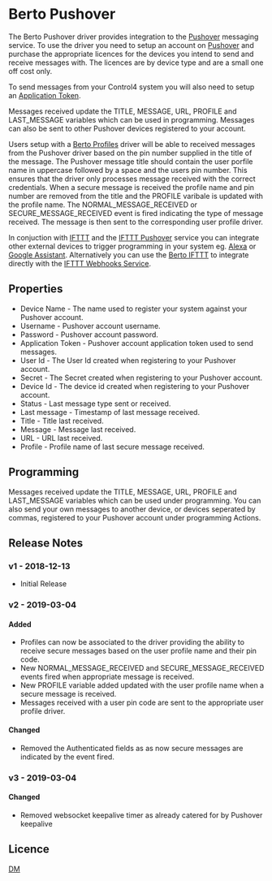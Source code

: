 # Berto Pushover

The Berto Pushover driver provides integration to the [Pushover](https://pushover.net) messaging service. To use the driver you need to setup an account on [Pushover](https://pushover.net) and purchase the appropriate licences for the devices you intend to send and receive messages with. The licences are by device type and are a small one off cost only.

To send messages from your Control4 system you will also need to setup an [Application Token](https://pushover.net/apps/build).

Messages received update the TITLE, MESSAGE, URL, PROFILE and LAST_MESSAGE variables which can be used in programming. Messages can also be sent to other Pushover devices registered to your account.

Users setup with a [Berto Profiles](../../src/Berto_Profile/README.md) driver will be able to received messages from the Pushover driver based on the pin number supplied in the title of the message. The Pushover message title should contain the user porfile name in uppercase followed by a space and the users pin number. This ensures that the driver only processes message received with the correct credentials. When a secure message is received the profile name and pin number are removed from the title and the PROFILE varibale is updated with the profile name. The NORMAL_MESSAGE_RECEIVED or SECURE_MESSAGE_RECEIVED event is fired indicating the type of message received. The message is then sent to the corresponding user profile driver.

In conjuction with [IFTTT](https://ifttt.com) and the [IFTTT Pushover](https://ifttt.com/pushover) service you can integrate other external devices to trigger programming in your system eg. [Alexa](https://ifttt.com/amazon_alexa) or [Google Assistant](https://ifttt.com/google_assistant). Alternatively you can use the [Berto IFTTT](../../src/Berto_IFTTT/README.md) to integrate directly with the [IFTTT Webhooks Service](https://ifttt.com/maker_webhooks).

## Properties

* Device Name - The name used to register your system against your Pushover account.
* Username - Pushover account username.
* Password - Pushover account password.
* Application Token - Pushover account application token used to send messages.
* User Id - The User Id created when registering to your Pushover account.
* Secret - The Secret created when registering to your Pushover account.
* Device Id - The device id created when registering to your Pushover account.
* Status - Last message type sent or received.
* Last message - Timestamp of last message received.
* Title - Title last received.
* Message - Message last received.
* URL - URL last received.
* Profile - Profile name of last secure message received.

## Programming 

Messages received update the TITLE, MESSAGE, URL, PROFILE and LAST_MESSAGE variables which can be used under programming. You can also send your own messages to another device, or devices seperated by commas, registered to your Pushover account under programming Actions.

## Release Notes

### v1 - 2018-12-13

- Initial Release

### v2 - 2019-03-04

#### Added

- Profiles can now be associated to the driver providing the ability to receive secure messages based on the user profile name and their pin code.
- New NORMAL_MESSAGE_RECEIVED and SECURE_MESSAGE_RECEIVED events fired when appropriate message is received.
- New PROFILE variable added updated with the user profile name when a secure message is received.
- Messages received with a user pin code are sent to the appropriate user profile driver.

#### Changed

- Removed the Authenticated fields as as now secure messages are indicated by the event fired.

### v3 - 2019-03-04

#### Changed

- Removed websocket keepalive timer as already catered for by Pushover keepalive

## Licence

[DM](../../LICENSE.md)